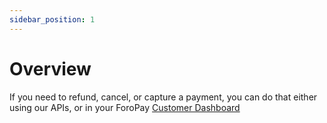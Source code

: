```yaml
---
sidebar_position: 1
---
```


# Overview

If you need to refund, cancel, or capture a payment, you can do that either using our APIs, or in your ForoPay [Customer Dashboard](https://dashboard.foropay.eu/)